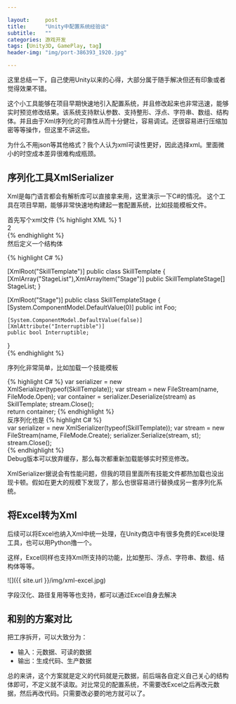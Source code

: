 ```yaml
---

layout:     post
title:      "Unity中配置系统经验谈"
subtitle:   ""
categories: 游戏开发
tags: [Unity3D, GamePlay, tag]
header-img: "img/port-386393_1920.jpg"

---
```


这里总结一下，自己使用Unity以来的心得，大部分属于随手解决但还有印象或者觉得效果不错。

这个小工具能够在项目早期快速地引入配置系统，并且修改起来也非常迅速，能够实时预览修改结果。该系统支持默认参数、支持整形、浮点、字符串、数组、结构体。并且由于Xml序列化的可靠性从而十分健壮，容易调试。还很容易进行压缩加密等等操作，但这里不讲这些。

为什么不用json等其他格式？我个人认为xml可读性更好，因此选择xml。里面微小的时空成本差异很难构成瓶颈。

## 序列化工具XmlSerializer

Xml是每门语言都会有解析库可以直接拿来用，这里演示一下C#的情况。
这个工具在项目早期，能够非常快速地构建起一套配置系统，比如技能模板文件。

首先写个xml文件
{% highlight XML %}	
<SkillTemplate>
  <StageList>
    <Stage Interruptible="true">
      <Foo>1</Foo>
    </Stage>    
    <Stage>
      <Foo>2</Foo>
    </Stage>	    
  </StageList>
</SkillTemplate>
{% endhighlight %}	
然后定义一个结构体

{% highlight C# %}

[XmlRoot("SkillTemplate")]
public class SkillTemplate
{
    [XmlArray("StageList"),XmlArrayItem("Stage")]
    public SkillTemplateStage[] StageList;
}
	
[XmlRoot("Stage")]
public class SkillTemplateStage
{
    [System.ComponentModel.DefaultValue(0)]
    public int Foo;
    
    [System.ComponentModel.DefaultValue(false)]
    [XmlAttribute("Interruptible")]
    public bool Interruptible;	    
}	
{% endhighlight %}	

序列化非常简单，比如加载一个技能模板

{% highlight C# %}
var serializer = new XmlSerializer(typeof(SkillTemplate));
var stream = new FileStream(name, FileMode.Open);
var container = serializer.Deserialize(stream) as SkillTemplate;
stream.Close();   
return container;
{% endhighlight %}	
反序列化也是
{% highlight C# %}        
var serializer = new XmlSerializer(typeof(SkillTemplate));
var stream = new FileStream(name, FileMode.Create);
serializer.Serialize(stream, st);
stream.Close();        
{% endhighlight %}	
Debug版本可以放弃缓存，那么每次都重新加载能够实时预览修改。

XmlSerializer据说会有性能问题，但我的项目里面所有技能文件都热加载也没出现卡顿。假如在更大的规模下发现了，那么也很容易进行替换成另一套序列化系统。



## 将Excel转为Xml

后续可以将Excel也纳入Xml中统一处理，在Unity商店中有很多免费的Excel处理工具，也可以用Python撸一个。

这样，Excel同样也支持Xml所支持的功能，比如整形、浮点、字符串、数组、结构体等等。

![]({{ site.url }}/img/xml-excel.jpg)

字段汉化、路径复用等等也支持，都可以通过Excel自身去解决

## 和别的方案对比


把工序拆开，可以大致分为：

* 输入：元数据、可读的数据
* 输出：生成代码、生产数据

总的来讲，这个方案就是定义的代码就是元数据，前后端各自定义自己关心的结构体即可，不定义就不读取。对比常见的配置系统，不需要改Excel之后再改元数据，然后再改代码。只需要改必要的地方就可以了。
